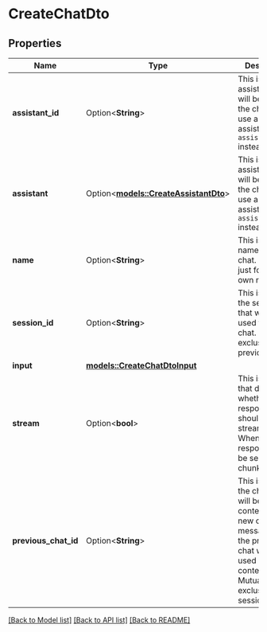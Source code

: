 # CreateChatDto

## Properties

Name | Type | Description | Notes
------------ | ------------- | ------------- | -------------
**assistant_id** | Option<**String**> | This is the assistant that will be used for the chat. To use an existing assistant, use `assistantId` instead. | [optional]
**assistant** | Option<[**models::CreateAssistantDto**](CreateAssistantDTO.md)> | This is the assistant that will be used for the chat. To use an existing assistant, use `assistantId` instead. | [optional]
**name** | Option<**String**> | This is the name of the chat. This is just for your own reference. | [optional]
**session_id** | Option<**String**> | This is the ID of the session that will be used for the chat. Mutually exclusive with previousChatId. | [optional]
**input** | [**models::CreateChatDtoInput**](CreateChatDTO_input.md) |  | 
**stream** | Option<**bool**> | This is a flag that determines whether the response should be streamed. When true, the response will be sent as chunks of text. | [optional][default to false]
**previous_chat_id** | Option<**String**> | This is the ID of the chat that will be used as context for the new chat. The messages from the previous chat will be used as context. Mutually exclusive with sessionId. | [optional]

[[Back to Model list]](../README.md#documentation-for-models) [[Back to API list]](../README.md#documentation-for-api-endpoints) [[Back to README]](../README.md)


